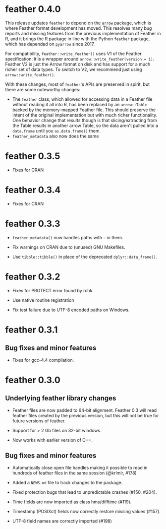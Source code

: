 # feather 0.4.0

This release updates `feather` to depend on the [`arrow`](https://arrow.apache.org/docs/r/) package, which is where Feather format development has moved. This resolves many bug reports and missing features from the previous implementation of Feather in R, and it brings the R package in line with the Python `feather` package, which has depended on `pyarrow` since 2017.

For compatibility, `feather::write_feather()` uses V1 of the Feather specification: it is a wrapper around `arrow::write_feather(version = 1)`. Feather V2 is just the Arrow format on disk and has support for a much richer set of data types. To switch to V2, we recommend just using `arrow::write_feather()`.

With these changes, most of `feather`'s APIs are preserved in spirit, but there are some noteworthy changes:

* The `feather` class, which allowed for accessing data in a Feather file without reading it all into R, has been replaced by an `arrow::Table` backed by the memory-mapped Feather file. This should preserve the intent of the original implementation but with much richer functionality. One behavior change that results though is that slicing/extracting from the Table results in another arrow Table, so the data aren't pulled into a `data.frame` until you `as.data.frame()` them.
* `feather_metadata` also now does the same

# feather 0.3.5

* Fixes for CRAN

# feather 0.3.4

* Fixes for CRAN

# feather 0.3.3

* `feather_metadata()` now handles paths with `~` in them.

* Fix warnings on CRAN due to (unused) GNU Makefiles.

* Use `tibble::tibble()` in place of the deprecated `dplyr::data_frame()`.

# feather 0.3.2

* Fixes for PROTECT error found by rchk.

* Use native routine registration

* Fix test failure due to UTF-8 encoded paths on Windows.

# feather 0.3.1

## Bug fixes and minor features

* Fixes for gcc-4.4 compilation.

# feather 0.3.0

## Underlying feather library changes

* Feather files are now padded to 64-bit alignment. Feather 0.3 will
  read feather files created by the previous version, but this will not
  be true for future versions of feather.

* Support for > 2 Gb files on 32-bit windows.

* Now works with earlier version of C++.

## Bug fixes and minor features

* Automatically close open file handles making it possible to read in
  hundreds of feather files in the same session (@krlmlr, #178)

* Added a `NEWS.md` file to track changes to the package.

* Fixed protection bugs that lead to unpredictable crashes (#150, #204).

* Time fields are now imported as class hms/difftime (#119).

* Timestamp (POSIXct) fields now correctly restore missing values (#157).

* UTF-8 field names are correctly imported (#198)
